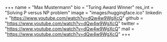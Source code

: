 +++ 
name = "Max Mustermann"
bio = "Turing Award Winner"
res_int = "Solving P versus NP problem"
image = "images/huggingface.ico"
linkedin = "https://www.youtube.com/watch?v=dQw4w9WgXcQ"
github = "https://www.youtube.com/watch?v=dQw4w9WgXcQ"
twitter = "https://www.youtube.com/watch?v=dQw4w9WgXcQ"
mail = "https://www.youtube.com/watch?v=dQw4w9WgXcQ"
+++
